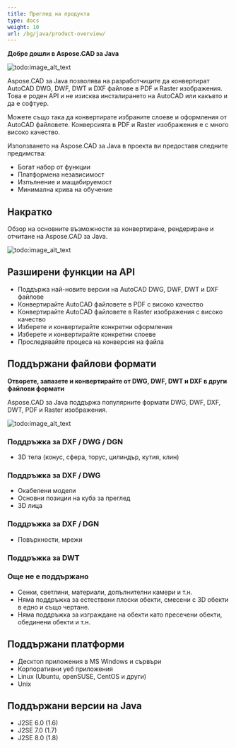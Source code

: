 ```yaml
---
title: Преглед на продукта
type: docs
weight: 10
url: /bg/java/product-overview/
---
```


**Добре дошли в Aspose.CAD за Java**

![todo:image_alt_text](https://i.imgur.com/qHeCKck.png)

Aspose.CAD за Java позволява на разработчиците да конвертират AutoCAD DWG, DWF, DWT и DXF файлове в PDF и Raster изображения. Това е роден API и не изисква инсталирането на AutoCAD или какъвто и да е софтуер.

Можете също така да конвертирате избраните слоеве и оформления от AutoCAD файловете. Конверсията в PDF и Raster изображения е с много високо качество.

Използването на Aspose.CAD за Java в проекта ви предоставя следните предимства:

- Богат набор от функции
- Платформена независимост
- Изпълнение и мащабируемост
- Минимална крива на обучение


## **Накратко**
Обзор на основните възможности за конвертиране, рендериране и отчитане на Aspose.CAD за Java.

![todo:image_alt_text](https://i.imgur.com/vLNnhkj.png)
## **Разширени функции на API**
- Поддържа най-новите версии на AutoCAD DWG, DWF, DWT и DXF файлове
- Конвертирайте AutoCAD файловете в PDF с високо качество
- Конвертирайте AutoCAD файловете в Raster изображения с високо качество
- Изберете и конвертирайте конкретни оформления
- Изберете и конвертирайте конкретни слоеве
- Проследявайте процеса на конверсия на файла
## **Поддържани файлови формати**
**Отворете, запазете и конвертирайте от DWG, DWF, DWT и DXF в други файлови формати**

Aspose.CAD за Java поддържа популярните формати DWG, DWF, DXF, DWT, PDF и Raster изображения.

![todo:image_alt_text](/_assets/java/product-overview_1.png)
### **Поддръжка за DXF / DWG / DGN**
- 3D тела (конус, сфера, торус, цилиндър, кутия, клин)
### **Поддръжка за DXF / DWG**
- Окабелени модели
- Основни позиции на куба за преглед
- 3D лица
### **Поддръжка за DXF / DGN**
- Повърхности, мрежи
### **Поддръжка за DWT**

### **Още не е поддържано**
- Сенки, светлини, материали, допълнителни камери и т.н.
- Няма поддръжка за естествени плоски обекти, смесени с 3D обекти в едно и също чертане.
- Няма поддръжка за изграждане на обекти като пресечени обекти, обединени обекти и т.н.
## **Поддържани платформи**
- Десктоп приложения в MS Windows и сървъри
- Корпоративни уеб приложения
- Linux (Ubuntu, openSUSE, CentOS и други)
- Unix
## **Поддържани версии на Java**
- J2SE 6.0 (1.6)
- J2SE 7.0 (1.7)
- J2SE 8.0 (1.8)
